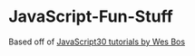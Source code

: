 # JavaScript-Fun-Stuff
Based off of <a href="https://javascript30.com/">JavaScript30 tutorials by Wes Bos </a>
